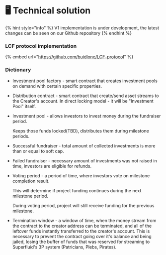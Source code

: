 # 🖥 Technical solution

{% hint style="info" %}
V1 implementation is under development, the latest changes can be seen on our Github repository
{% endhint %}

### LCF protocol implementation

{% embed url="https://github.com/buidlone/LCF-protocol" %}

### Dictionary

* Investment pool factory - smart contract that creates investment pools on demand with certain specific properties.
* Distribution contract - smart contract that create/send asset streams to the Creator's account. In direct locking model - it will be "Investment Pool" itself.
* Investment pool - allows investors to invest money during the fundraiser period.

    Keeps those funds locked(TBD), distributes them during milestone periods.
* Successful fundraiser - total amount of collected investments is more than or equal to soft cap.
* Failed fundraiser - necessary amount of investments was not raised in time, investors are eligible for refunds.
*   Voting period - a period of time, where investors vote on milestone completion result.

    This will determine if project funding continues during the next milestone period.

    During voting period, project will still receive funding for the previous milestone.
* Termination window - a window of time, when the money stream from the contract to the creator address can be terminated, and all of the leftover funds instantly transferred to the creator's account. This is necessary to prevent the contract going over it's balance and being jailed, losing the buffer of funds that was reserved for streaming to Superfluid's 3P system (Patricians, Plebs, Pirates).
